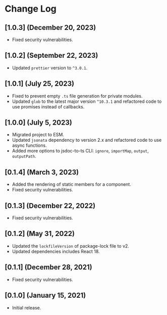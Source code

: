 # Change Log

## [1.0.3] (December 20, 2023)

* Fixed security vulnerabilities.

## [1.0.2] (September 22, 2023)

* Updated `prettier` version to `^3.0.1`.

## [1.0.1] (July 25, 2023)

* Fixed to prevent empty `.ts` file generation for private modules.
* Updated `glob` to the latest major version `^10.3.1` and refactored code to use promises instead of callbacks. 

## [1.0.0] (July 5, 2023)

* Migrated project to ESM.
* Updated `jsonata` dependency to version 2.x and refactored code to use async functions.
* Added more options to jsdoc-to-ts CLI: `ignore`, `importMap`, `output`, `outputPath`.

## [0.1.4] (March 3, 2023)

* Added the rendering of static members for a component.
* Fixed security vulnerabilities.

## [0.1.3] (December 22, 2022)

* Fixed security vulnerabilities.

## [0.1.2] (May 31, 2022)

* Updated the `lockfileVersion` of package-lock file to v2.
* Updated dependencies includes React 18.

## [0.1.1] (December 28, 2021)

* Fixed security vulnerabilities.

## [0.1.0] (January 15, 2021)

* Initial release.
